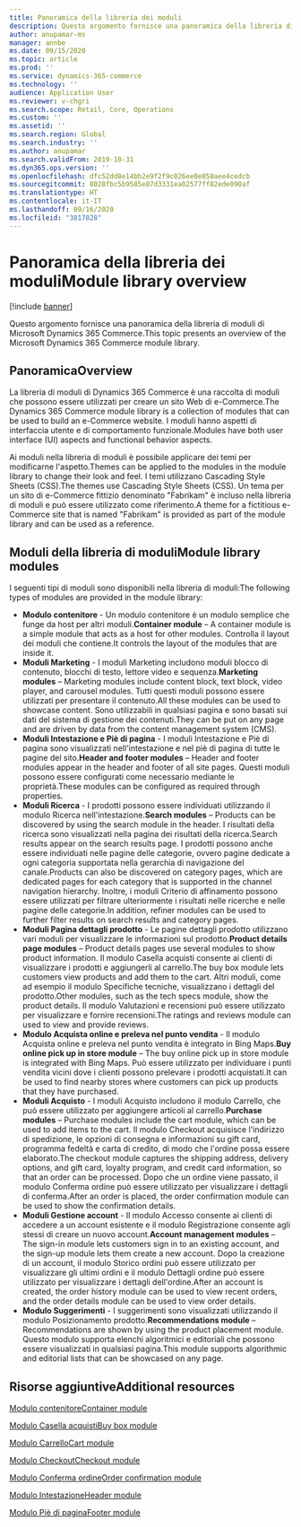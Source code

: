 ```yaml
---
title: Panoramica della libreria dei moduli
description: Questo argomento fornisce una panoramica della libreria di moduli di Microsoft Dynamics 365 Commerce.
author: anupamar-ms
manager: annbe
ms.date: 09/15/2020
ms.topic: article
ms.prod: ''
ms.service: dynamics-365-commerce
ms.technology: ''
audience: Application User
ms.reviewer: v-chgri
ms.search.scope: Retail, Core, Operations
ms.custom: ''
ms.assetid: ''
ms.search.region: Global
ms.search.industry: ''
ms.author: anupamar
ms.search.validFrom: 2019-10-31
ms.dyn365.ops.version: ''
ms.openlocfilehash: dfc52dd8e14bb2e9f2f9c026ee0e058aee4cedcb
ms.sourcegitcommit: 8028fbc5b9585e87d3331ea02577ff82ede090af
ms.translationtype: HT
ms.contentlocale: it-IT
ms.lasthandoff: 09/16/2020
ms.locfileid: "3817828"
---
```

# <a name="module-library-overview"></a><span data-ttu-id="55960-103">Panoramica della libreria dei moduli</span><span class="sxs-lookup"><span data-stu-id="55960-103">Module library overview</span></span>

[!include [banner](includes/banner.md)]

<span data-ttu-id="55960-104">Questo argomento fornisce una panoramica della libreria di moduli di Microsoft Dynamics 365 Commerce.</span><span class="sxs-lookup"><span data-stu-id="55960-104">This topic presents an overview of the Microsoft Dynamics 365 Commerce module library.</span></span>

## <a name="overview"></a><span data-ttu-id="55960-105">Panoramica</span><span class="sxs-lookup"><span data-stu-id="55960-105">Overview</span></span>

<span data-ttu-id="55960-106">La libreria di moduli di Dynamics 365 Commerce è una raccolta di moduli che possono essere utilizzati per creare un sito Web di e-Commerce.</span><span class="sxs-lookup"><span data-stu-id="55960-106">The Dynamics 365 Commerce module library is a collection of modules that can be used to build an e-Commerce website.</span></span> <span data-ttu-id="55960-107">I moduli hanno aspetti di interfaccia utente e di comportamento funzionale.</span><span class="sxs-lookup"><span data-stu-id="55960-107">Modules have both user interface (UI) aspects and functional behavior aspects.</span></span>

<span data-ttu-id="55960-108">Ai moduli nella libreria di moduli è possibile applicare dei temi per modificarne l'aspetto.</span><span class="sxs-lookup"><span data-stu-id="55960-108">Themes can be applied to the modules in the module library to change their look and feel.</span></span> <span data-ttu-id="55960-109">I temi utilizzano Cascading Style Sheets (CSS).</span><span class="sxs-lookup"><span data-stu-id="55960-109">The themes use Cascading Style Sheets (CSS).</span></span> <span data-ttu-id="55960-110">Un tema per un sito di e-Commerce fittizio denominato "Fabrikam" è incluso nella libreria di moduli e può essere utilizzato come riferimento.</span><span class="sxs-lookup"><span data-stu-id="55960-110">A theme for a fictitious e-Commerce site that is named "Fabrikam" is provided as part of the module library and can be used as a reference.</span></span>

## <a name="module-library-modules"></a><span data-ttu-id="55960-111">Moduli della libreria di moduli</span><span class="sxs-lookup"><span data-stu-id="55960-111">Module library modules</span></span>

<span data-ttu-id="55960-112">I seguenti tipi di moduli sono disponibili nella libreria di moduli:</span><span class="sxs-lookup"><span data-stu-id="55960-112">The following types of modules are provided in the module library:</span></span>

- <span data-ttu-id="55960-113">**Modulo contenitore** - Un modulo contenitore è un modulo semplice che funge da host per altri moduli.</span><span class="sxs-lookup"><span data-stu-id="55960-113">**Container module** – A container module is a simple module that acts as a host for other modules.</span></span> <span data-ttu-id="55960-114">Controlla il layout dei moduli che contiene.</span><span class="sxs-lookup"><span data-stu-id="55960-114">It controls the layout of the modules that are inside it.</span></span>
- <span data-ttu-id="55960-115">**Moduli Marketing** - I moduli Marketing includono moduli blocco di contenuto, blocchi di testo, lettore video e sequenza.</span><span class="sxs-lookup"><span data-stu-id="55960-115">**Marketing modules** – Marketing modules include content block, text block, video player, and carousel modules.</span></span> <span data-ttu-id="55960-116">Tutti questi moduli possono essere utilizzati per presentare il contenuto.</span><span class="sxs-lookup"><span data-stu-id="55960-116">All these modules can be used to showcase content.</span></span> <span data-ttu-id="55960-117">Sono utilizzabili in qualsiasi pagina e sono basati sui dati del sistema di gestione dei contenuti.</span><span class="sxs-lookup"><span data-stu-id="55960-117">They can be put on any page and are driven by data from the content management system (CMS).</span></span>
- <span data-ttu-id="55960-118">**Moduli Intestazione e Piè di pagina** - I moduli Intestazione e Piè di pagina sono visualizzati nell'intestazione e nel piè di pagina di tutte le pagine del sito.</span><span class="sxs-lookup"><span data-stu-id="55960-118">**Header and footer modules** – Header and footer modules appear in the header and footer of all site pages.</span></span> <span data-ttu-id="55960-119">Questi moduli possono essere configurati come necessario mediante le proprietà.</span><span class="sxs-lookup"><span data-stu-id="55960-119">These modules can be configured as required through properties.</span></span>
- <span data-ttu-id="55960-120">**Moduli Ricerca** - I prodotti possono essere individuati utilizzando il modulo Ricerca nell'intestazione.</span><span class="sxs-lookup"><span data-stu-id="55960-120">**Search modules** – Products can be discovered by using the search module in the header.</span></span> <span data-ttu-id="55960-121">I risultati della ricerca sono visualizzati nella pagina dei risultati della ricerca.</span><span class="sxs-lookup"><span data-stu-id="55960-121">Search results appear on the search results page.</span></span> <span data-ttu-id="55960-122">I prodotti possono anche essere individuati nelle pagine delle categorie, ovvero pagine dedicate a ogni categoria supportata nella gerarchia di navigazione del canale.</span><span class="sxs-lookup"><span data-stu-id="55960-122">Products can also be discovered on category pages, which are dedicated pages for each category that is supported in the channel navigation hierarchy.</span></span> <span data-ttu-id="55960-123">Inoltre, i moduli Criterio di affinamento possono essere utilizzati per filtrare ulteriormente i risultati nelle ricerche e nelle pagine delle categorie.</span><span class="sxs-lookup"><span data-stu-id="55960-123">In addition, refiner modules can be used to further filter results on search results and category pages.</span></span>
- <span data-ttu-id="55960-124">**Moduli Pagina dettagli prodotto** - Le pagine dettagli prodotto utilizzano vari moduli per visualizzare le informazioni sul prodotto.</span><span class="sxs-lookup"><span data-stu-id="55960-124">**Product details page modules** – Product details pages use several modules to show product information.</span></span> <span data-ttu-id="55960-125">Il modulo Casella acquisti consente ai clienti di visualizzare i prodotti e aggiungerli al carrello.</span><span class="sxs-lookup"><span data-stu-id="55960-125">The buy box module lets customers view products and add them to the cart.</span></span> <span data-ttu-id="55960-126">Altri moduli, come ad esempio il modulo Specifiche tecniche, visualizzano i dettagli del prodotto.</span><span class="sxs-lookup"><span data-stu-id="55960-126">Other modules, such as the tech specs module, show the product details.</span></span> <span data-ttu-id="55960-127">Il modulo Valutazioni e recensioni può essere utilizzato per visualizzare e fornire recensioni.</span><span class="sxs-lookup"><span data-stu-id="55960-127">The ratings and reviews module can used to view and provide reviews.</span></span>
- <span data-ttu-id="55960-128">**Modulo Acquista online e preleva nel punto vendita** - Il modulo Acquista online e preleva nel punto vendita è integrato in Bing Maps.</span><span class="sxs-lookup"><span data-stu-id="55960-128">**Buy online pick up in store module** – The buy online pick up in store module is integrated with Bing Maps.</span></span> <span data-ttu-id="55960-129">Può essere utilizzato per individuare i punti vendita vicini dove i clienti possono prelevare i prodotti acquistati.</span><span class="sxs-lookup"><span data-stu-id="55960-129">It can be used to find nearby stores where customers can pick up products that they have purchased.</span></span>
- <span data-ttu-id="55960-130">**Moduli Acquisto** - I moduli Acquisto includono il modulo Carrello, che può essere utilizzato per aggiungere articoli al carrello.</span><span class="sxs-lookup"><span data-stu-id="55960-130">**Purchase modules** – Purchase modules include the cart module, which can be used to add items to the cart.</span></span> <span data-ttu-id="55960-131">Il modulo Checkout acquisisce l'indirizzo di spedizione, le opzioni di consegna e informazioni su gift card, programma fedeltà e carta di credito, di modo che l'ordine possa essere elaborato.</span><span class="sxs-lookup"><span data-stu-id="55960-131">The checkout module captures the shipping address, delivery options, and gift card, loyalty program, and credit card information, so that an order can be processed.</span></span> <span data-ttu-id="55960-132">Dopo che un ordine viene passato, il modulo Conferma ordine può essere utilizzato per visualizzare i dettagli di conferma.</span><span class="sxs-lookup"><span data-stu-id="55960-132">After an order is placed, the order confirmation module can be used to show the confirmation details.</span></span>
- <span data-ttu-id="55960-133">**Moduli Gestione account** - Il modulo Accesso consente ai clienti di accedere a un account esistente e il modulo Registrazione consente agli stessi di creare un nuovo account.</span><span class="sxs-lookup"><span data-stu-id="55960-133">**Account management modules** – The sign-in module lets customers sign in to an existing account, and the sign-up module lets them create a new account.</span></span> <span data-ttu-id="55960-134">Dopo la creazione di un account, il modulo Storico ordini può essere utilizzato per visualizzare gli ultimi ordini e il modulo Dettagli ordine può essere utilizzato per visualizzare i dettagli dell'ordine.</span><span class="sxs-lookup"><span data-stu-id="55960-134">After an account is created, the order history module can be used to view recent orders, and the order details module can be used to view order details.</span></span>
- <span data-ttu-id="55960-135">**Modulo Suggerimenti** - I suggerimenti sono visualizzati utilizzando il modulo Posizionamento prodotto.</span><span class="sxs-lookup"><span data-stu-id="55960-135">**Recommendations module** – Recommendations are shown by using the product placement module.</span></span> <span data-ttu-id="55960-136">Questo modulo supporta elenchi algoritmici e editoriali che possono essere visualizzati in qualsiasi pagina.</span><span class="sxs-lookup"><span data-stu-id="55960-136">This module supports algorithmic and editorial lists that can be showcased on any page.</span></span>

## <a name="additional-resources"></a><span data-ttu-id="55960-137">Risorse aggiuntive</span><span class="sxs-lookup"><span data-stu-id="55960-137">Additional resources</span></span>

[<span data-ttu-id="55960-138">Modulo contenitore</span><span class="sxs-lookup"><span data-stu-id="55960-138">Container module</span></span>](add-container-module.md)

[<span data-ttu-id="55960-139">Modulo Casella acquisti</span><span class="sxs-lookup"><span data-stu-id="55960-139">Buy box module</span></span>](add-buy-box.md)

[<span data-ttu-id="55960-140">Modulo Carrello</span><span class="sxs-lookup"><span data-stu-id="55960-140">Cart module</span></span>](add-cart-module.md)

[<span data-ttu-id="55960-141">Modulo Checkout</span><span class="sxs-lookup"><span data-stu-id="55960-141">Checkout module</span></span>](add-checkout-module.md)

[<span data-ttu-id="55960-142">Modulo Conferma ordine</span><span class="sxs-lookup"><span data-stu-id="55960-142">Order confirmation module</span></span>](order-confirmation-module.md)

[<span data-ttu-id="55960-143">Modulo Intestazione</span><span class="sxs-lookup"><span data-stu-id="55960-143">Header module</span></span>](author-header-module.md)

[<span data-ttu-id="55960-144">Modulo Piè di pagina</span><span class="sxs-lookup"><span data-stu-id="55960-144">Footer module</span></span>](author-footer-module.md)
